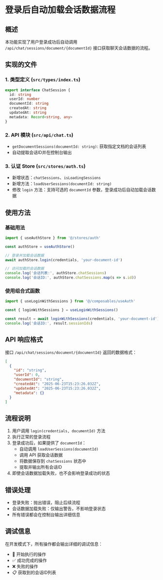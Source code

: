 # 登录后自动加载会话数据流程

## 概述

本功能实现了用户登录成功后自动调用 `/api/chat/sessions/document/{documentId}` 接口获取聊天会话数据的流程。

## 实现的文件

### 1. 类型定义 (`src/types/index.ts`)
```typescript
export interface ChatSession {
  id: string
  userId: number
  documentId: string
  createdAt: string
  updatedAt: string
  metadata: Record<string, any>
}
```

### 2. API 模块 (`src/api/chat.ts`)
- `getDocumentSessions(documentId: string)`: 获取指定文档的会话列表
- 自动提取会话ID并在控制台输出

### 3. 认证 Store (`src/stores/auth.ts`)
- 新增状态：`chatSessions`、`isLoadingSessions`
- 新增方法：`loadUserSessions(documentId: string)`
- 修改 `login` 方法：支持可选的 `documentId` 参数，登录成功后自动加载会话数据

## 使用方法

### 基础用法
```typescript
import { useAuthStore } from '@/stores/auth'

const authStore = useAuthStore()

// 登录并加载会话数据
await authStore.login(credentials, 'your-document-id')

// 访问加载的会话数据
console.log('会话列表:', authStore.chatSessions)
console.log('会话ID:', authStore.chatSessions.map(s => s.id))
```

### 使用组合式函数
```typescript
import { useLoginWithSessions } from '@/composables/useAuth'

const { loginWithSessions } = useLoginWithSessions()

const result = await loginWithSessions(credentials, 'your-document-id')
console.log('会话ID:', result.sessionIds)
```

## API 响应格式

接口 `/api/chat/sessions/document/{documentId}` 返回的数据格式：
```json
[
  {
    "id": "string",
    "userId": 0,
    "documentId": "string", 
    "createdAt": "2025-06-23T15:23:26.032Z",
    "updatedAt": "2025-06-23T15:23:26.032Z",
    "metadata": {}
  }
]
```

## 流程说明

1. 用户调用 `login(credentials, documentId)` 方法
2. 执行正常的登录流程
3. 登录成功后，如果提供了 `documentId`：
   - 自动调用 `loadUserSessions(documentId)`
   - 调用 API 获取会话数据
   - 将数据保存到 `chatSessions` 状态中
   - 提取并输出所有会话ID
4. 即使会话数据加载失败，也不会影响登录成功的状态

## 错误处理

- 登录失败：抛出错误，阻止后续流程
- 会话数据加载失败：仅输出警告，不影响登录状态
- 所有错误都会在控制台输出详细信息

## 调试信息

在开发模式下，所有操作都会输出详细的调试信息：
- 🔧 开始执行的操作
- ✅ 成功完成的操作  
- ❌ 失败的操作
- 📋 获取到的会话ID列表
